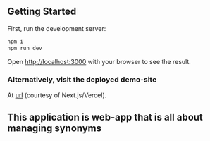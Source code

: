 ## Getting Started

First, run the development server:

```bash
npm i
npm run dev
```

Open [http://localhost:3000](http://localhost:3000) with your browser to see the result.

### Alternatively, visit the deployed demo-site

At [url](https://synonymer.vercel.app/) (courtesy of Next.js/Vercel).

## This application is web-app that is all about managing synonyms
